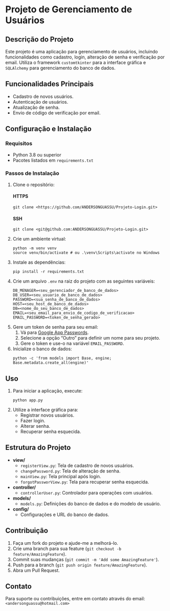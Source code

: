 <h1>Projeto de Gerenciamento de Usuários</h1>

<h2>Descrição do Projeto</h2>
<p>Este projeto é uma aplicação para gerenciamento de usuários, incluindo funcionalidades como cadastro, login, alteração de senha e verificação por email. Utiliza o framework <code>customtkinter</code> para a interface gráfica e <code>SQLAlchemy</code> para gerenciamento do banco de dados.</p>

<h2>Funcionalidades Principais</h2>
<ul>
<li>Cadastro de novos usuários.</li>
<li>Autenticação de usuários.</li>
<li>Atualização de senha.</li>
<li>Envio de código de verificação por email.</li>
</ul>

<h2>Configuração e Instalação</h2>

<h3>Requisitos</h3>
<ul>
<li>Python 3.8 ou superior</li>
<li>Pacotes listados em <code>requirements.txt</code></li>
</ul>

<h3>Passos de Instalação</h3>
<ol>
<li>Clone o repositório:
<h4>HTTPS</h4>
<pre><code>git clone &lt;https://github.com/ANDERSONGUASSU/Projeto-Login.git&gt;</code></pre>
<h4>SSH</h4>
<pre><code>git clone &lt;git@github.com:ANDERSONGUASSU/Projeto-Login.git&gt;</code></pre>
</li>
<li>Crie um ambiente virtual:
<pre><code>python -m venv venv
source venv/bin/activate # ou .\venv\Scripts\activate no Windows</code></pre>
</li>
<li>Instale as dependências:
<pre><code>pip install -r requirements.txt</code></pre>
</li>
<li>Crie um arquivo <code>.env</code> na raiz do projeto com as seguintes variáveis:
<pre><code>DB_MENAGER=&lt;seu_gerenciador_de_banco_de_dados&gt;
DB_USER=&lt;seu_usuario_de_banco_de_dados&gt;
PASSWORD=&lt;sua_senha_de_banco_de_dados&gt;
HOST=&lt;seu_host_de_banco_de_dados&gt;
DB=&lt;nome_do_seu_banco_de_dados&gt;
EMAIL=&lt;seu_email_para_envio_de_codigo_de_verificacao&gt;
EMAIL_PASSWORD=&lt;token_de_senha_gerado&gt;</code></pre>
</li>
<li>Gere um token de senha para seu email:
<ol>
<li>Vá para <a href="https://security.google.com/settings/security/apppasswords">Google App Passwords</a>.</li>
<li>Selecione a opção “Outro” para definir um nome para seu projeto.</li>
<li>Gere o token e use-o na variável <code>EMAIL_PASSWORD</code>.</li>
</ol>
</li>
<li>Inicialize o banco de dados:
<pre><code>python -c 'from models import Base, engine; Base.metadata.create_all(engine)'</code></pre>
</li>
</ol>

<h2>Uso</h2>

<ol>
<li>Para iniciar a aplicação, execute:
<pre><code>python app.py</code></pre>
</li>
<li>Utilize a interface gráfica para:
<ul>
<li>Registrar novos usuários.</li>
<li>Fazer login.</li>
<li>Alterar senha.</li>
<li>Recuperar senha esquecida.</li>
</ul>
</li>
</ol>

<h2>Estrutura do Projeto</h2>

<ul>
<li><strong>view/</strong>
<ul>
<li><code>registerView.py</code>: Tela de cadastro de novos usuários.</li>
<li><code>changePassword.py</code>: Tela de alteração de senha.</li>
<li><code>mainView.py</code>: Tela principal após login.</li>
<li><code>forgotPassworView.py</code>: Tela para recuperar senha esquecida.</li>
</ul>
</li>
<li><strong>controller/</strong>
<ul>
<li><code>controllerUser.py</code>: Controlador para operações com usuários.</li>
</ul>
</li>
<li><strong>models/</strong>
<ul>
<li><code>models.py</code>: Definições do banco de dados e do modelo de usuário.</li>
</ul>
</li>
<li><strong>config/</strong>
<ul>
<li>Configurações e URL do banco de dados.</li>
</ul>
</li>
</ul>

<h2>Contribuição</h2>

<ol>
<li>Faça um fork do projeto e ajude-me a melhorá-lo.</li>
<li>Crie uma branch para sua feature (<code>git checkout -b feature/AmazingFeature</code>).</li>
<li>Commit suas mudanças (<code>git commit -m 'Add some AmazingFeature'</code>).</li>
<li>Push para a branch (<code>git push origin feature/AmazingFeature</code>).</li>
<li>Abra um Pull Request.</li>
</ol>

<h2>Contato</h2>

<p>Para suporte ou contribuições, entre em contato através do email: <code>&lt;andersonguassu@hotmail.com&gt;</code></p>

